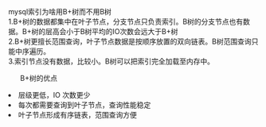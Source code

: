 mysql索引为啥用B+树而不用B树</br>
1.B+树的数据都集中在叶子节点，分支节点只负责索引。B树的分支节点也有数据。B+树的层高会小于B树平均的IO次数会远大于B+树</br>
2.B+树更擅长范围查询，叶子节点数据是按顺序放置的双向链表。B树范围查询只能中序遍历。</br> 
3.索引节点没有数据，比较小。B树可以把索引完全加载至内存中。</br>
<ul>B+树的优点</ul>
<li>层级更低，IO 次数更少
<li>每次都需要查询到叶子节点，查询性能稳定
<li>叶子节点形成有序链表，范围查询方便
